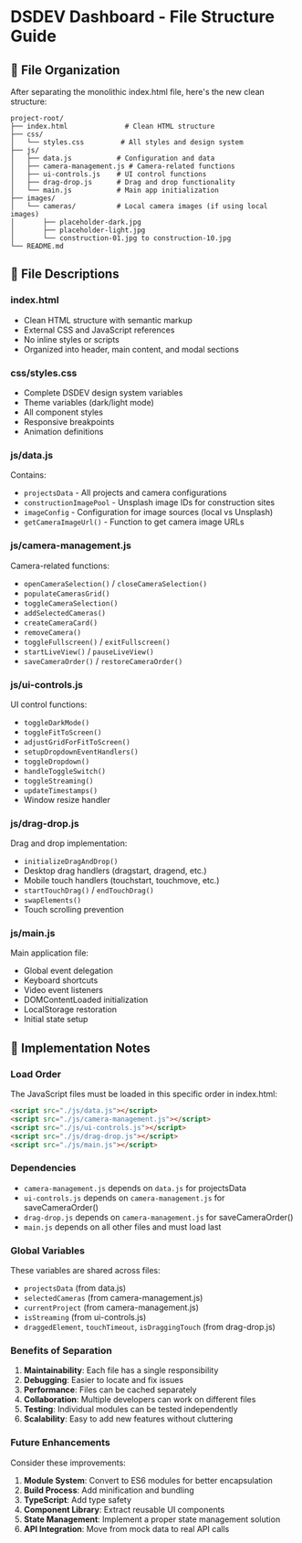 # DSDEV Dashboard - File Structure Guide

## 📁 File Organization

After separating the monolithic index.html file, here's the new clean structure:

```
project-root/
├── index.html              # Clean HTML structure
├── css/
│   └── styles.css         # All styles and design system
├── js/
│   ├── data.js           # Configuration and data
│   ├── camera-management.js # Camera-related functions
│   ├── ui-controls.js    # UI control functions
│   ├── drag-drop.js      # Drag and drop functionality
│   └── main.js           # Main app initialization
├── images/
│   └── cameras/          # Local camera images (if using local images)
│       ├── placeholder-dark.jpg
│       ├── placeholder-light.jpg
│       └── construction-01.jpg to construction-10.jpg
└── README.md
```

## 📄 File Descriptions

### **index.html**
- Clean HTML structure with semantic markup
- External CSS and JavaScript references
- No inline styles or scripts
- Organized into header, main content, and modal sections

### **css/styles.css**
- Complete DSDEV design system variables
- Theme variables (dark/light mode)
- All component styles
- Responsive breakpoints
- Animation definitions

### **js/data.js**
Contains:
- `projectsData` - All projects and camera configurations
- `constructionImagePool` - Unsplash image IDs for construction sites
- `imageConfig` - Configuration for image sources (local vs Unsplash)
- `getCameraImageUrl()` - Function to get camera image URLs

### **js/camera-management.js**
Camera-related functions:
- `openCameraSelection()` / `closeCameraSelection()`
- `populateCamerasGrid()`
- `toggleCameraSelection()`
- `addSelectedCameras()`
- `createCameraCard()`
- `removeCamera()`
- `toggleFullscreen()` / `exitFullscreen()`
- `startLiveView()` / `pauseLiveView()`
- `saveCameraOrder()` / `restoreCameraOrder()`

### **js/ui-controls.js**
UI control functions:
- `toggleDarkMode()`
- `toggleFitToScreen()`
- `adjustGridForFitToScreen()`
- `setupDropdownEventHandlers()`
- `toggleDropdown()`
- `handleToggleSwitch()`
- `toggleStreaming()`
- `updateTimestamps()`
- Window resize handler

### **js/drag-drop.js**
Drag and drop implementation:
- `initializeDragAndDrop()`
- Desktop drag handlers (dragstart, dragend, etc.)
- Mobile touch handlers (touchstart, touchmove, etc.)
- `startTouchDrag()` / `endTouchDrag()`
- `swapElements()`
- Touch scrolling prevention

### **js/main.js**
Main application file:
- Global event delegation
- Keyboard shortcuts
- Video event listeners
- DOMContentLoaded initialization
- LocalStorage restoration
- Initial state setup

## 🔧 Implementation Notes

### Load Order
The JavaScript files must be loaded in this specific order in index.html:
```html
<script src="./js/data.js"></script>
<script src="./js/camera-management.js"></script>
<script src="./js/ui-controls.js"></script>
<script src="./js/drag-drop.js"></script>
<script src="./js/main.js"></script>
```

### Dependencies
- `camera-management.js` depends on `data.js` for projectsData
- `ui-controls.js` depends on `camera-management.js` for saveCameraOrder()
- `drag-drop.js` depends on `camera-management.js` for saveCameraOrder()
- `main.js` depends on all other files and must load last

### Global Variables
These variables are shared across files:
- `projectsData` (from data.js)
- `selectedCameras` (from camera-management.js)
- `currentProject` (from camera-management.js)
- `isStreaming` (from ui-controls.js)
- `draggedElement`, `touchTimeout`, `isDraggingTouch` (from drag-drop.js)

### Benefits of Separation

1. **Maintainability**: Each file has a single responsibility
2. **Debugging**: Easier to locate and fix issues
3. **Performance**: Files can be cached separately
4. **Collaboration**: Multiple developers can work on different files
5. **Testing**: Individual modules can be tested independently
6. **Scalability**: Easy to add new features without cluttering

### Future Enhancements

Consider these improvements:
1. **Module System**: Convert to ES6 modules for better encapsulation
2. **Build Process**: Add minification and bundling
3. **TypeScript**: Add type safety
4. **Component Library**: Extract reusable UI components
5. **State Management**: Implement a proper state management solution
6. **API Integration**: Move from mock data to real API calls